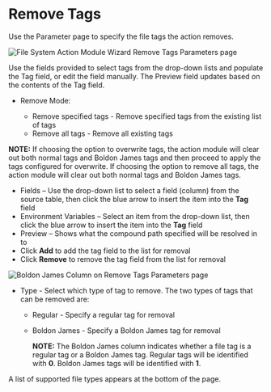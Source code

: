 # Remove Tags

Use the Parameter page to specify the file tags the action removes.

![File System Action Module Wizard Remove Tags Parameters page](/img/product_docs/accessanalyzer/11.6/accessanalyzer/admin/action/filesystem/parameters/removetags.webp)

Use the fields provided to select tags from the drop-down lists and populate the Tag field, or edit
the field manually. The Preview field updates based on the contents of the Tag field.

- Remove Mode:

    - Remove specified tags - Remove specified tags from the existing list of tags
    - Remove all tags - Remove all existing tags

**NOTE:** If choosing the option to overwrite tags, the action module will clear out both normal
tags and Boldon James tags and then proceed to apply the tags configured for overwrite. If choosing
the option to remove all tags, the action module will clear out both normal tags and Boldon James
tags.

- Fields – Use the drop-down list to select a field (column) from the source table, then click the
  blue arrow to insert the item into the **Tag** field
- Environment Variables – Select an item from the drop-down list, then click the blue arrow to
  insert the item into the **Tag** field
- Preview – Shows what the compound path specified will be resolved in to
- Click **Add** to add the tag field to the list for removal
- Click **Remove** to remove the tag field from the list for removal

![Boldon James Column on Remove Tags Parameters page](/img/product_docs/accessanalyzer/11.6/accessanalyzer/admin/action/filesystem/parameters/addremovetagsboldonjames.webp)

- Type - Select which type of tag to remove. The two types of tags that can be removed are:

    - Regular - Specify a regular tag for removal
    - Boldon James - Specify a Boldon James tag for removal

        **NOTE:** The Boldon James column indicates whether a file tag is a regular tag or a Boldon
        James tag. Regular tags will be identified with **0**. Boldon James tags will be identified
        with **1**.

A list of supported file types appears at the bottom of the page.
